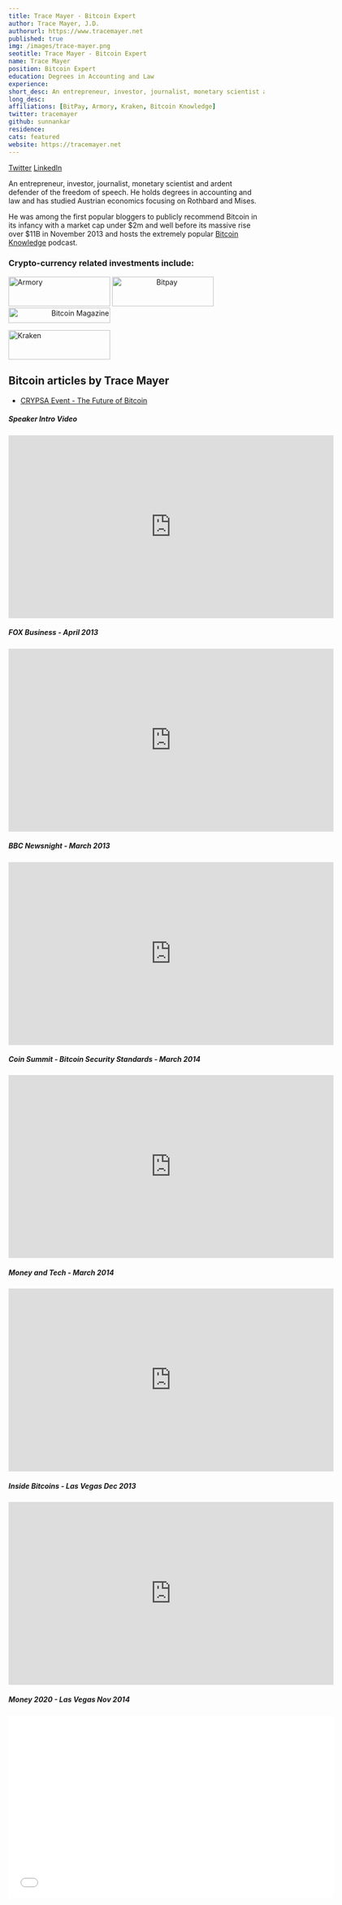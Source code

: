 ```yaml
---
title: Trace Mayer - Bitcoin Expert
author: Trace Mayer, J.D.
authorurl: https://www.tracemayer.net
published: true
img: /images/trace-mayer.png
seotitle: Trace Mayer - Bitcoin Expert
name: Trace Mayer
position: Bitcoin Expert
education: Degrees in Accounting and Law
experience: 
short_desc: An entrepreneur, investor, journalist, monetary scientist and ardent defender of the freedom of speech.
long_desc: 
affiliations: [BitPay, Armory, Kraken, Bitcoin Knowledge]
twitter: tracemayer
github: sunnankar
residence: 
cats: featured
website: https://tracemayer.net
---
```


<a class="social-link" href="https://twitter.com/tracemayer" target="_blank">Twitter</a> <a class="social-link" title="Trace Mayer" href="https://www.linkedin.com/in/tracemayer" target="_blank">LinkedIn</a>

An entrepreneur, investor, journalist, monetary scientist and ardent defender of the freedom of speech. He holds degrees in accounting and law and has studied Austrian economics focusing on Rothbard and Mises.

He was among the first popular bloggers to publicly recommend Bitcoin in its infancy with a market cap under $2m and well before its massive rise over $11B in November 2013 and hosts the extremely popular <a title="Bitcoin Knowledge" href="http://www.bitcoin.kn"  target="_blank">Bitcoin Knowledge</a> podcast.

### Crypto-currency related investments include:

<a href="http://www.bitcoinarmory.com" align="left" target="_blank"><img
 src="http://www.tracemayer.net/images/armory.png" alt="Armory"
 style="border: 0px solid ; width: 200px; height: 58px;"></a> 
 <a href="http://www.bitpay.com" align="middle" target="_blank"><img
 src="http://www.tracemayer.net/images/bitpay.png" alt="Bitpay"
 style="border: 0px solid ; width: 200px; height: 58px;"></a> <a href="http://www.bitcoinmagazine.com" align="right" target="_blank"><img
 src="http://www.tracemayer.net/images/bitcoin-magazine.png" alt="Bitcoin Magazine"
 style="border: 0px solid ; width: 200px; height: 30px;"></a>

 <a href="http://www.kraken.com" align="left" target="_blank"><img
 src="http://www.tracemayer.net/images/kraken.png" alt="Kraken"
 style="border: 0px solid ; width: 200px; height: 58px;"></a>
 
## Bitcoin articles by Trace Mayer

<ul>
<li><a href="/crypsa-future-of-bitcoin/">CRYPSA Event - The Future of Bitcoin</a></li>
</ul> 

##### Speaker Intro Video

<iframe width="640" height="360" src="https://www.youtube.com/embed/mgpDuH17T0Y" frameborder="0" allowfullscreen></iframe>

##### FOX Business - April 2013

<iframe width="640" height="360" src="https://www.youtube.com/embed/NM32O5YqgdY" frameborder="0" allowfullscreen></iframe>

##### BBC Newsnight - March 2013

<iframe width="640" height="360" src="https://www.youtube.com/embed/UA5_paH__q0" frameborder="0" allowfullscreen></iframe>

##### Coin Summit - Bitcoin Security Standards - March 2014

<iframe width="640" height="360" src="https://www.youtube.com/embed/F28bqzD-m5w" frameborder="0" allowfullscreen></iframe>

##### Money and Tech - March 2014

<iframe width="640" height="360" src="https://www.youtube.com/embed/ge-Rc6XvU6w" frameborder="0" allowfullscreen></iframe>

##### Inside Bitcoins - Las Vegas Dec 2013

<iframe width="640" height="360" src="https://www.youtube.com/embed/tYQe7JHJZPM" frameborder="0" allowfullscreen></iframe>

##### Money 2020 - Las Vegas Nov 2014

<iframe width="640" height="360" src="//www.youtube.com/embed/6W_DNR9Bhus" frameborder="0" allowfullscreen></iframe>